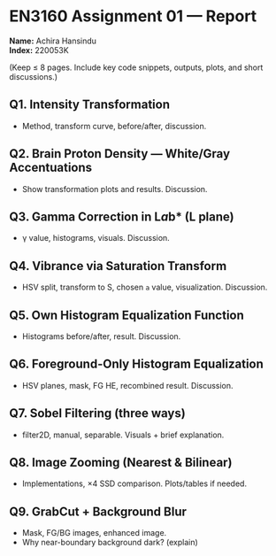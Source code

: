 # EN3160 Assignment 01 — Report
**Name:** Achira Hansindu \
**Index:** 220053K

(Keep ≤ 8 pages. Include key code snippets, outputs, plots, and short discussions.)

## Q1. Intensity Transformation
- Method, transform curve, before/after, discussion.

## Q2. Brain Proton Density — White/Gray Accentuations
- Show transformation plots and results. Discussion.

## Q3. Gamma Correction in L*a*b* (L plane)
- γ value, histograms, visuals. Discussion.

## Q4. Vibrance via Saturation Transform
- HSV split, transform to S, chosen `a` value, visualization. Discussion.

## Q5. Own Histogram Equalization Function
- Histograms before/after, result. Discussion.

## Q6. Foreground-Only Histogram Equalization
- HSV planes, mask, FG HE, recombined result. Discussion.

## Q7. Sobel Filtering (three ways)
- filter2D, manual, separable. Visuals + brief explanation.

## Q8. Image Zooming (Nearest & Bilinear)
- Implementations, ×4 SSD comparison. Plots/tables if needed.

## Q9. GrabCut + Background Blur
- Mask, FG/BG images, enhanced image.
- Why near-boundary background dark? (explain)
